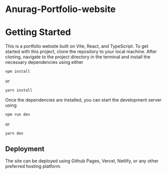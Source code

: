 # Anurag-Portfolio-website

# Getting Started
This is a portfolio website built on Vite, React, and TypeScript.
To get started with this project, clone the repository to your local machine. After cloning, navigate to the project directory in the terminal and install the necessary dependencies using either 
```bash
npm install
``` 
or 
```bash
yarn install
``` 
Once the dependencies are installed, you can start the development server using 

```bash
npm run dev
``` 
 or
 ```bash
yarn dev
``` 

## Deployment

The site can be deployed using Github Pages, Vercel, Netlify, or any other preferred hosting platform.
